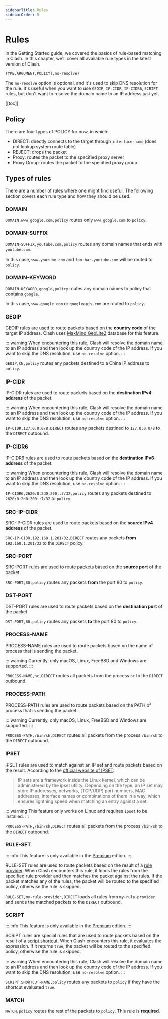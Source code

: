 ```yaml
---
sidebarTitle: Rules
sidebarOrder: 5
---
```


# Rules

In the Getting Started guide, we covered the basics of rule-based matching in Clash. In this chapter, we'll cover all available rule types in the latest version of Clash.

```txt
TYPE,ARGUMENT,POLICY(,no-resolve)
```

The `no-resolve` option is optional, and it's used to skip DNS resolution for the rule. It's useful when you want to use `GEOIP`, `IP-CIDR`, `IP-CIDR6`, `SCRIPT` rules, but don't want to resolve the domain name to an IP address just yet.

[[toc]]

## Policy

There are four types of POLICY for now, in which:

- DIRECT: directly connects to the target through `interface-name` (does not lookup system route table)
- REJECT: drops the packet
- Proxy: routes the packet to the specified proxy server
- Proxy Group: routes the packet to the specified proxy group

## Types of rules

There are a number of rules where one might find useful. The following section covers each rule type and how they should be used.

### DOMAIN

`DOMAIN,www.google.com,policy` routes only `www.google.com` to `policy`.

### DOMAIN-SUFFIX

`DOMAIN-SUFFIX,youtube.com,policy` routes any domain names that ends with `youtube.com`.

In this case, `www.youtube.com` and `foo.bar.youtube.com` will be routed to `policy`.

### DOMAIN-KEYWORD

`DOMAIN-KEYWORD,google,policy` routes any domain names to policy that contains `google`.

In this case, `www.google.com` or `googleapis.com` are routed to `policy`.

### GEOIP

GEOIP rules are used to route packets based on the **country code** of the target IP address. Clash uses [MaxMind GeoLite2](https://dev.maxmind.com/geoip/geoip2/geolite2/) database for this feature.

::: warning
When encountering this rule, Clash will resolve the domain name to an IP address and then look up the country code of the IP address. If you want to skip the DNS resolution, use `no-resolve` option.
:::

`GEOIP,CN,policy` routes any packets destined to a China IP address to `policy`.

### IP-CIDR

IP-CIDR rules are used to route packets based on the **destination IPv4 address** of the packet.

::: warning
When encountering this rule, Clash will resolve the domain name to an IP address and then look up the country code of the IP address. If you want to skip the DNS resolution, use `no-resolve` option.
:::

`IP-CIDR,127.0.0.0/8,DIRECT` routes any packets destined to `127.0.0.0/8` to the `DIRECT` outbound.

### IP-CIDR6

IP-CIDR6 rules are used to route packets based on the **destination IPv6 address** of the packet.

::: warning
When encountering this rule, Clash will resolve the domain name to an IP address and then look up the country code of the IP address. If you want to skip the DNS resolution, use `no-resolve` option.
:::

`IP-CIDR6,2620:0:2d0:200::7/32,policy` routes any packets destined to `2620:0:2d0:200::7/32` to `policy`.

### SRC-IP-CIDR

SRC-IP-CIDR rules are used to route packets based on the **source IPv4 address** of the packet.

`SRC-IP-CIDR,192.168.1.201/32,DIRECT` routes any packets **from** `192.168.1.201/32` to the `DIRECT` policy.

### SRC-PORT

SRC-PORT rules are used to route packets based on the **source port** of the packet.

`SRC-PORT,80,policy` routes any packets **from** the port 80 to `policy`.

### DST-PORT

DST-PORT rules are used to route packets based on the **destination port** of the packet.

`DST-PORT,80,policy` routes any packets **to** the port 80 to `policy`.

### PROCESS-NAME

PROCESS-NAME rules are used to route packets based on the name of process that is sending the packet.

::: warning
Currently, only macOS, Linux, FreeBSD and Windows are supported.
:::

`PROCESS-NAME,nc,DIRECT` routes all packets from the process `nc` to the `DIRECT` outbound.

### PROCESS-PATH

PROCESS-PATH rules are used to route packets based on the PATH of process that is sending the packet.

::: warning
Currently, only macOS, Linux, FreeBSD and Windows are supported.
:::

`PROCESS-PATH,/bin/sh,DIRECT` routes all packets from the process `/bin/sh` to the `DIRECT` outbound.

### IPSET

IPSET rules are used to match against an IP set and route packets based on the result. According to the [official website of IPSET](https://ipset.netfilter.org/):

> IP sets are a framework inside the Linux kernel, which can be administered by the ipset utility. Depending on the type, an IP set may store IP addresses, networks, (TCP/UDP) port numbers, MAC addresses, interface names or combinations of them in a way, which ensures lightning speed when matching an entry against a set.

::: warning
This feature only works on Linux and requires `ipset` to be installed.
:::

`PROCESS-PATH,/bin/sh,DIRECT` routes all packets from the process `/bin/sh` to the `DIRECT` outbound.

### RULE-SET

::: info
This feature is only available in the [Premium](/premium/introduction) edtion.
:::

RULE-SET rules are used to route packets based on the result of a [rule provider](/premium/rule-providers). When Clash encounters this rule, it loads the rules from the specified rule provider and then matches the packet against the rules. If the packet matches any of the rules, the packet will be routed to the specified policy, otherwise the rule is skipped.

`RULE-SET,my-rule-provider,DIRECT` loads all rules from `my-rule-provider` and sends the matched packets to the `DIRECT` outbound.

### SCRIPT

::: info
This feature is only available in the [Premium](/premium/introduction) edtion.
:::

SCRIPT rules are special rules that are used to route packets based on the result of a [script shortcut](/premium/script-shortcuts). When Clash encounters this rule, it evaluates the expression. If it returns `true`, the packet will be routed to the specified policy, otherwise the rule is skipped.

::: warning
When encountering this rule, Clash will resolve the domain name to an IP address and then look up the country code of the IP address. If you want to skip the DNS resolution, use `no-resolve` option.
:::

`SCRIPT,SHORTCUT-NAME,policy` routes any packets to `policy` if they have the shortcut evaluated `true`.

### MATCH

`MATCH,policy` routes the rest of the packets to `policy`. This rule is **required**.
